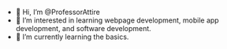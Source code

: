 - 👋 Hi, I’m @ProfessorAttire
- 👀 I’m interested in learning webpage development, mobile app development, and software development.
- 🌱 I’m currently learning the basics.

<!---
ProfessorAttire/ProfessorAttire is a ✨ special ✨ repository because its `README.md` (this file) appears on your GitHub profile.
You can click the Preview link to take a look at your changes.
--->

